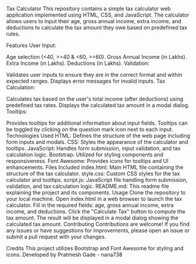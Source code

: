 Tax Calculator
This repository contains a simple tax calculator web application implemented using HTML, CSS, and JavaScript. The calculator allows users to input their age, gross annual income, extra income, and deductions to calculate the tax amount they owe based on predefined tax rules.

Features
User Input:

Age selection (<40, >=40 & <60, >=60).
Gross Annual Income (in Lakhs).
Extra Income (in Lakhs).
Deductions (in Lakhs).
Validation:

Validates user inputs to ensure they are in the correct format and within expected ranges.
Displays error messages for invalid inputs.
Tax Calculation:

Calculates tax based on the user's total income (after deductions) using predefined tax rates.
Displays the calculated tax amount in a modal dialog.
Tooltips:

Provides tooltips for additional information about input fields.
Tooltips can be toggled by clicking on the question mark icon next to each input.
Technologies Used
HTML: Defines the structure of the web page including form inputs and modals.
CSS: Styles the appearance of the calculator and tooltips.
JavaScript: Handles form submission, input validation, and tax calculation logic.
Bootstrap: Utilized for styling components and responsiveness.
Font Awesome: Provides icons for tooltips and UI enhancements.
Files Included
index.html: Main HTML file containing the structure of the tax calculator.
style.css: Custom CSS styles for the tax calculator and tooltips.
script.js: JavaScript file handling form submission, validation, and tax calculation logic.
README.md: This readme file explaining the project and its components.
Usage
Clone the repository to your local machine.
Open index.html in a web browser to launch the tax calculator.
Fill in the required fields: age, gross annual income, extra income, and deductions.
Click the "Calculate Tax" button to compute the tax amount.
The result will be displayed in a modal dialog showing the calculated tax amount.
Contributing
Contributions are welcome! If you find any issues or have suggestions for improvements, please open an issue or submit a pull request with your changes.

Credits
This project utilizes Bootstrap and Font Awesome for styling and icons.
Developed by Pratmesh Gade - nana738
